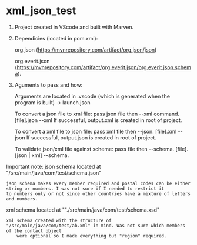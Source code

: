 # xml_json_test

1. Project created in VScode and built with Marven.

2. Dependicies (located in pom.xml): 
	
	org.json (https://mvnrepository.com/artifact/org.json/json)

	org.everit.json (https://mvnrepository.com/artifact/org.everit.json/org.everit.json.schema).

3. Aguments to pass and how:
	
	Arguments are located in .vscode (which is generated when the program is built) -> launch.json

	To convert a json file to xml file: pass json file then --xml command. [file].json --xml
		If successful, output.xml is created in root of project.

	To convert a xml file to json file: pass xml file then --json. [file].xml --json
		If successful, output.json is created in root of project.

	To validate json/xml file against scheme: pass file then --schema. [file].[json | xml] --schema.

Important note: 
  json schema located at "/src/main/java/com/test/schema.json"

	json schema makes every member required and postal codes can be either string or numbers. I was not sure if I needed to restrict it
	to numbers only or not since other countries have a mixture of letters and numbers.
	
  xml schema located at ""./src/main/java/com/test/schema.xsd"

	xml schema created with the structure of "/src/main/java/com/test/ab.xml" in mind. Was not sure which members of the contact object 
        were optional so I made everything but "region" required.
	
	
